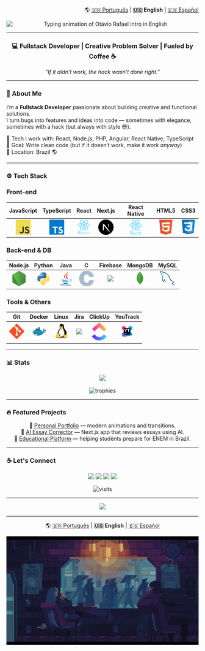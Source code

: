 <p align="right">
  🌎 
  <a href="README.md">🇧🇷 Português</a> |
  <strong>🇺🇸 English</strong> |
  <a href="README.es.md">🇪🇸 Español</a>
</p>

<!-- Banner principal - Inglês -->
<p align="center" style="width: 100%;">
  <img 
    src="https://readme-typing-svg.herokuapp.com?font=Fira+Code&weight=600&size=28&duration=2500&pause=1000&color=8A2BE2&center=true&vCenter=true&repeat=true&width=900&lines=Hey!+I'm+Otávio+Rafael+👋;Fullstack+Developer+%7C+Tech+Tinkerer;Coffee+%2B+Code+%3D+Life;If+it+doesn't+work...+try+a+gambiarra!" 
    alt="Typing animation of Otávio Rafael intro in English"
    style="max-width: 100%; height: auto; display: block;"
  />
</p>

---

<h3 align="center">💻 Fullstack Developer | Creative Problem Solver | Fueled by Coffee ☕</h3>

<p align="center">
  <em>"If it didn’t work, the hack wasn’t done right."</em>
</p>

---

### 🚀 About Me  
I’m a **Fullstack Developer** passionate about building creative and functional solutions.  
I turn bugs into features and ideas into code — sometimes with elegance, sometimes with a hack (but always with style 😎).  

🧩 Tech I work with: React, Node.js, PHP, Angular, React Native, TypeScript 
🎯 Goal: Write clean code (but if it doesn’t work, make it *work anyway*)  
📍 Location: Brazil 🌎  

---

### ⚙️ Tech Stack
<p align="center">

### Front-end

| JavaScript | TypeScript | React | Next.js | React Native | HTML5 | CSS3 |
|:----------:|:----------:|:-----:|:-------:|:------------:|:-----:|:----:|
| <img src="https://raw.githubusercontent.com/devicons/devicon/master/icons/javascript/javascript-original.svg" width="40"> | <img src="https://raw.githubusercontent.com/devicons/devicon/master/icons/typescript/typescript-original.svg" width="40"> | <img src="https://raw.githubusercontent.com/devicons/devicon/master/icons/react/react-original-wordmark.svg" width="40"> | <img src="https://raw.githubusercontent.com/devicons/devicon/master/icons/nextjs/nextjs-original.svg" width="40"> | <img src="https://raw.githubusercontent.com/devicons/devicon/master/icons/react/react-original-wordmark.svg" width="40"> | <img src="https://raw.githubusercontent.com/devicons/devicon/master/icons/html5/html5-original.svg" width="40"> | <img src="https://raw.githubusercontent.com/devicons/devicon/master/icons/css3/css3-original.svg" width="40"> |

### Back-end & DB

| Node.js | Python | Java | C | Firebase | MongoDB | MySQL |
|:-------:|:------:|:----:|:-:|:--------:|:-------:|:----:|
| <img src="https://raw.githubusercontent.com/devicons/devicon/master/icons/nodejs/nodejs-original.svg" width="40"> | <img src="https://raw.githubusercontent.com/devicons/devicon/master/icons/python/python-original.svg" width="40"> | <img src="https://raw.githubusercontent.com/devicons/devicon/master/icons/java/java-original.svg" width="40"> | <img src="https://raw.githubusercontent.com/devicons/devicon/master/icons/c/c-original.svg" width="40"> | <img src="https://www.vectorlogo.zone/logos/firebase/firebase-icon.svg" width="40"> | <img src="https://raw.githubusercontent.com/devicons/devicon/master/icons/mongodb/mongodb-original.svg" width="40"> | <img src="https://raw.githubusercontent.com/devicons/devicon/master/icons/mysql/mysql-original.svg" width="40"> |

### Tools & Others

| Git | Docker | Linux | Jira | ClickUp | YouTrack |
|:---:|:-----:|:----:|:---:|:-------:|:--------:|
| <img src="https://raw.githubusercontent.com/devicons/devicon/master/icons/git/git-original.svg" width="40"> | <img src="https://raw.githubusercontent.com/devicons/devicon/master/icons/docker/docker-original.svg" width="40"> | <img src="https://raw.githubusercontent.com/devicons/devicon/master/icons/linux/linux-original.svg" width="40"> | <img src="https://cdn.worldvectorlogo.com/logos/jira-3.svg" width="40"> | <img src="./icons/clickuup.svg" width="40"> | <img src="./icons/JBYOUTRACK-2.png" width="40"> |

</p>

---

### 📊 Stats
<p align="center">
  <img height="165em" src="https://github-readme-stats.vercel.app/api/top-langs/?username=rafaelxulipa&layout=compact&langs_count=7&theme=tokyonight&cache_seconds=7200"/>
</p>

<p align="center">
  <img src="https://github-profile-trophy.vercel.app/?username=rafaelxulipa&theme=tokyonight&no-frame=true&margin-w=20&margin-h=20&column=5&row=1" alt="trophies"/>
</p>

---

### 🔥 Featured Projects
<p align="center">
  🚀 <a href="https://portfolio.or.app.br/">Personal Portfolio</a> — modern animations and transitions.<br>
  🧩 <a href="https://redacao-ai.or.app.br/">AI Essay Corrector</a> — Next.js app that reviews essays using AI.<br>
  📱 <a href="https://matematica.or.app.br/">Educational Platform</a> — helping students prepare for ENEM in Brazil.
</p>

---

### ☕ Let's Connect
<div align="center"> 
  <a href="https://www.youtube.com/channel/UCQMPI26g2FawE2TnjR6P1Mg" target="_blank"><img src="https://img.shields.io/badge/YouTube-FF0000?style=for-the-badge&logo=youtube&logoColor=white"></a>
  <a href="https://instagram.com/rafaelxulipa" target="_blank"><img src="https://img.shields.io/badge/-Instagram-%23E4405F?style=for-the-badge&logo=instagram&logoColor=white"></a>
  <a href="mailto:rafael2104@gmail.com"><img src="https://img.shields.io/badge/-Gmail-%23333?style=for-the-badge&logo=gmail&logoColor=white"></a>
  <a href="https://www.linkedin.com/in/otaviorafaelarruda/" target="_blank"><img src="https://img.shields.io/badge/-LinkedIn-%230077B5?style=for-the-badge&logo=linkedin&logoColor=white"></a> 
</div>

<p align="center">
  <img src="https://komarev.com/ghpvc/?username=rafaelxulipa&color=8A2BE2" alt="visits" />
</p>

---

<div align="center">
  <img src="https://readme-typing-svg.herokuapp.com?font=Fira+Code&size=22&duration=3000&pause=1000&color=9370DB&center=true&vCenter=true&width=600&lines=Code.+Debug.+Repeat.+💡;There’s+no+bug,+only+undocumented+features.">
</div>

---

<p align="center">
  🌎 
  <a href="README.md">🇧🇷 Português</a> |
  <strong>🇺🇸 English</strong> |
  <a href="README.es.md">🇪🇸 Español</a>
</p>

<p align="center">
  <img src="./imgs/persona-rainy-day.gif" alt="rainy day">
</p>